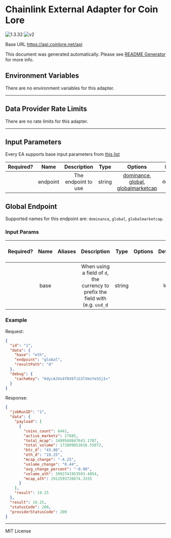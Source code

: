 # Chainlink External Adapter for Coin Lore

![1.3.32](https://img.shields.io/github/package-json/v/smartcontractkit/external-adapters-js?filename=packages/sources/coinlore/package.json) ![v2](https://img.shields.io/badge/framework%20version-v2-blueviolet)

Base URL https://api.coinlore.net/api

This document was generated automatically. Please see [README Generator](../../scripts#readme-generator) for more info.

## Environment Variables

There are no environment variables for this adapter.

---

## Data Provider Rate Limits

There are no rate limits for this adapter.

---

## Input Parameters

Every EA supports base input parameters from [this list](../../core/bootstrap#base-input-parameters)

| Required? |   Name   |     Description     |  Type  |                                            Options                                             |   Default   |
| :-------: | :------: | :-----------------: | :----: | :--------------------------------------------------------------------------------------------: | :---------: |
|           | endpoint | The endpoint to use | string | [dominance](#global-endpoint), [global](#global-endpoint), [globalmarketcap](#global-endpoint) | `dominance` |

## Global Endpoint

Supported names for this endpoint are: `dominance`, `global`, `globalmarketcap`.

### Input Params

| Required? | Name | Aliases |                                  Description                                   |  Type  | Options | Default | Depends On | Not Valid With |
| :-------: | :--: | :-----: | :----------------------------------------------------------------------------: | :----: | :-----: | :-----: | :--------: | :------------: |
|           | base |         | When using a field of `d`, the currency to prefix the field with (e.g. `usd_d` | string |         |  `btc`  |            |                |

### Example

Request:

```json
{
  "id": "1",
  "data": {
    "base": "eth",
    "endpoint": "global",
    "resultPath": "d"
  },
  "debug": {
    "cacheKey": "KdycAJUs4f8V6fiG3lVmsYeSSjI="
  }
}
```

Response:

```json
{
  "jobRunID": "1",
  "data": {
    "payload": [
      {
        "coins_count": 6441,
        "active_markets": 17685,
        "total_mcap": 2499568847643.1787,
        "total_volume": 172809052616.55072,
        "btc_d": "43.86",
        "eth_d": "19.25",
        "mcap_change": "-4.25",
        "volume_change": "8.44",
        "avg_change_percent": "-0.90",
        "volume_ath": 3992741953593.4854,
        "mcap_ath": 2912593726674.3335
      }
    ],
    "result": 19.25
  },
  "result": 19.25,
  "statusCode": 200,
  "providerStatusCode": 200
}
```

---

MIT License

